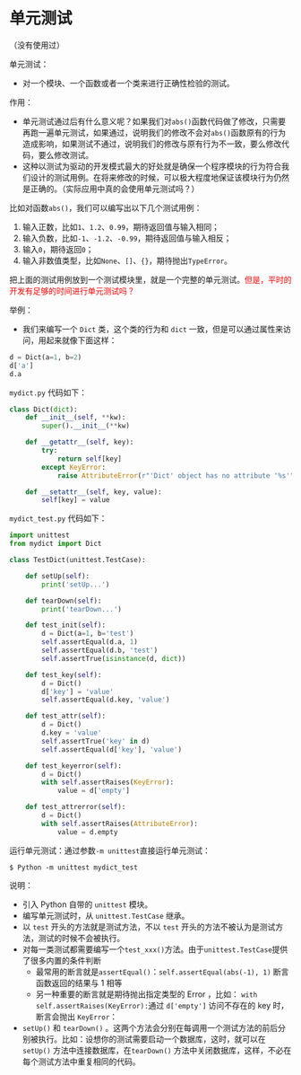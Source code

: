 # 单元测试

（没有使用过）


单元测试：

- 对一个模块、一个函数或者一个类来进行正确性检验的测试。

作用：

- 单元测试通过后有什么意义呢？如果我们对`abs()`函数代码做了修改，只需要再跑一遍单元测试，如果通过，说明我们的修改不会对`abs()`函数原有的行为造成影响，如果测试不通过，说明我们的修改与原有行为不一致，要么修改代码，要么修改测试。
- 这种以测试为驱动的开发模式最大的好处就是确保一个程序模块的行为符合我们设计的测试用例。在将来修改的时候，可以极大程度地保证该模块行为仍然是正确的。（实际应用中真的会使用单元测试吗？）



比如对函数`abs()`，我们可以编写出以下几个测试用例：

1. 输入正数，比如`1`、`1.2`、`0.99`，期待返回值与输入相同；
2. 输入负数，比如`-1`、`-1.2`、`-0.99`，期待返回值与输入相反；
3. 输入`0`，期待返回`0`；
4. 输入非数值类型，比如`None`、`[]`、`{}`，期待抛出`TypeError`。

把上面的测试用例放到一个测试模块里，就是一个完整的单元测试。<span style="color:red;">但是，平时的开发有足够的时间进行单元测试吗？</span>



举例：

- 我们来编写一个 `Dict` 类，这个类的行为和 `dict` 一致，但是可以通过属性来访问，用起来就像下面这样：

```py
d = Dict(a=1, b=2)
d['a']
d.a
```

`mydict.py` 代码如下：

```py
class Dict(dict):
    def __init__(self, **kw):
        super().__init__(**kw)

    def __getattr__(self, key):
        try:
            return self[key]
        except KeyError:
            raise AttributeError(r"'Dict' object has no attribute '%s'" % key)

    def __setattr__(self, key, value):
        self[key] = value
```


`mydict_test.py` 代码如下：

```py
import unittest
from mydict import Dict

class TestDict(unittest.TestCase):

    def setUp(self):
        print('setUp...')

    def tearDown(self):
        print('tearDown...')

    def test_init(self):
        d = Dict(a=1, b='test')
        self.assertEqual(d.a, 1)
        self.assertEqual(d.b, 'test')
        self.assertTrue(isinstance(d, dict))

    def test_key(self):
        d = Dict()
        d['key'] = 'value'
        self.assertEqual(d.key, 'value')

    def test_attr(self):
        d = Dict()
        d.key = 'value'
        self.assertTrue('key' in d)
        self.assertEqual(d['key'], 'value')

    def test_keyerror(self):
        d = Dict()
        with self.assertRaises(KeyError):
            value = d['empty']

    def test_attrerror(self):
        d = Dict()
        with self.assertRaises(AttributeError):
            value = d.empty

```

运行单元测试：通过参数`-m unittest`直接运行单元测试：

```
$ Python -m unittest mydict_test
```

说明：

- 引入 Python 自带的 `unittest` 模块。
- 编写单元测试时，从 `unittest.TestCase` 继承。
- 以 `test` 开头的方法就是测试方法，不以 `test` 开头的方法不被认为是测试方法，测试的时候不会被执行。
- 对每一类测试都需要编写一个`test_xxx()`方法。由于`unittest.TestCase`提供了很多内置的条件判断
  - 最常用的断言就是`assertEqual()`：`self.assertEqual(abs(-1), 1)` 断言函数返回的结果与 1 相等
  - 另一种重要的断言就是期待抛出指定类型的 Error ，比如： `with self.assertRaises(KeyError):`通过 `d['empty']` 访问不存在的 key 时，断言会抛出 `KeyError`：
- `setUp()` 和 `tearDown()` 。这两个方法会分别在每调用一个测试方法的前后分别被执行。比如：设想你的测试需要启动一个数据库，这时，就可以在 `setUp()` 方法中连接数据库，在`tearDown()` 方法中关闭数据库，这样，不必在每个测试方法中重复相同的代码。
